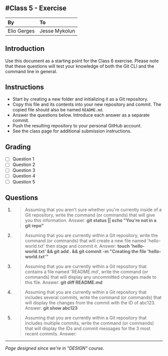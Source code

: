
#Class 5 - Exercise
---
|By|To|
|:-------------|:--------------|
|Elio Gerges|Jesse Mykolun|

## Introduction
Use this document as a starting point for the Class 6 exercise. Please note that these questions will test your knowledge of both the Git CLI and the command line in general.

## Instructions
- Start by creating a new folder and initializing it as a Git repository.
- Copy this file and its contents into your new repository and commit. The copied file should also be named `README.md`.
- Answer the questions below. Introduce each answer as a separate commit.
- Push the resulting repository to your personal GitHub account.
- See the class page for additional submission instructions.

## Grading
- [ ] Question 1
- [ ] Question 2
- [ ] Question 3
- [ ] Question 4
- [ ] Question 5

## Questions
1. > Assuming that you aren't sure whether you're currently inside of a Git repository, write the command (or commands) that will give you this information.
Answer: **git status || echo "You're not in a git repo"**

2. > Assuming that you are currently within a Git repository, write the command (or commands) that will create a new file named 'hello-world.txt' then stage and commit it.
Answer: **touch 'hello-world.txt' && git add . && git commit -m "Creating the file 'hello-world.txt'"**

3. > Assuming that you are currently within a Git repository that contains a file named 'README.md', write the command (or commands) that will display any uncommitted changes made to this file.
Answer: **git diff README.md**

4. > Assuming that you are currently within a Git repository that includes several commits, write the command (or commands) that will display the changes from the commit with the ID of abc123.
Answer: **git show abc123**

5. > Assuming that you are currently within a Git repository that includes multiple commits, write the command (or commands) that will display the IDs and commit messages for the 3 most recent commits.
Answer: 

---
*Page designed since we're in "DESIGN" course.*